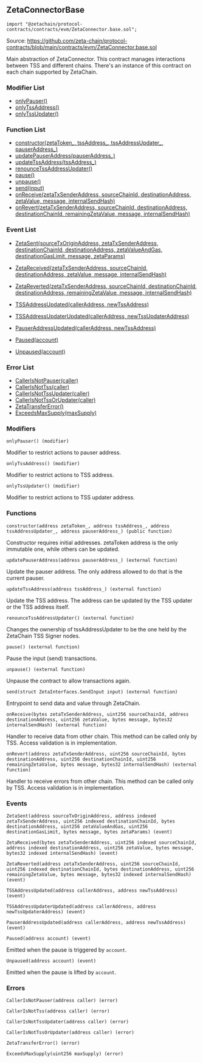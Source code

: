 ## ZetaConnectorBase

```solidity
import "@zetachain/protocol-contracts/contracts/evm/ZetaConnector.base.sol";
```

Source: https://github.com/zeta-chain/protocol-contracts/blob/main/contracts/evm/ZetaConnector.base.sol

Main abstraction of ZetaConnector.
This contract manages interactions between TSS and different chains.
There's an instance of this contract on each chain supported by ZetaChain.

### Modifier List

* [onlyPauser()](#ZetaConnectorBase-onlyPauser--)
* [onlyTssAddress()](#ZetaConnectorBase-onlyTssAddress--)
* [onlyTssUpdater()](#ZetaConnectorBase-onlyTssUpdater--)

### Function List

* [constructor(zetaToken_, tssAddress_, tssAddressUpdater_, pauserAddress_)](#ZetaConnectorBase-constructor-address-address-address-address-)
* [updatePauserAddress(pauserAddress_)](#ZetaConnectorBase-updatePauserAddress-address-)
* [updateTssAddress(tssAddress_)](#ZetaConnectorBase-updateTssAddress-address-)
* [renounceTssAddressUpdater()](#ZetaConnectorBase-renounceTssAddressUpdater--)
* [pause()](#ZetaConnectorBase-pause--)
* [unpause()](#ZetaConnectorBase-unpause--)
* [send(input)](#ZetaConnectorBase-send-struct-ZetaInterfaces-SendInput-)
* [onReceive(zetaTxSenderAddress, sourceChainId, destinationAddress, zetaValue, message, internalSendHash)](#ZetaConnectorBase-onReceive-bytes-uint256-address-uint256-bytes-bytes32-)
* [onRevert(zetaTxSenderAddress, sourceChainId, destinationAddress, destinationChainId, remainingZetaValue, message, internalSendHash)](#ZetaConnectorBase-onRevert-address-uint256-bytes-uint256-uint256-bytes-bytes32-)

### Event List

* [ZetaSent(sourceTxOriginAddress, zetaTxSenderAddress, destinationChainId, destinationAddress, zetaValueAndGas, destinationGasLimit, message, zetaParams)](#ZetaConnectorBase-ZetaSent-address-address-uint256-bytes-uint256-uint256-bytes-bytes-)
* [ZetaReceived(zetaTxSenderAddress, sourceChainId, destinationAddress, zetaValue, message, internalSendHash)](#ZetaConnectorBase-ZetaReceived-bytes-uint256-address-uint256-bytes-bytes32-)
* [ZetaReverted(zetaTxSenderAddress, sourceChainId, destinationChainId, destinationAddress, remainingZetaValue, message, internalSendHash)](#ZetaConnectorBase-ZetaReverted-address-uint256-uint256-bytes-uint256-bytes-bytes32-)
* [TSSAddressUpdated(callerAddress, newTssAddress)](#ZetaConnectorBase-TSSAddressUpdated-address-address-)
* [TSSAddressUpdaterUpdated(callerAddress, newTssUpdaterAddress)](#ZetaConnectorBase-TSSAddressUpdaterUpdated-address-address-)
* [PauserAddressUpdated(callerAddress, newTssAddress)](#ZetaConnectorBase-PauserAddressUpdated-address-address-)

* [Paused(account)](#Pausable-Paused-address-)
* [Unpaused(account)](#Pausable-Unpaused-address-)

### Error List

* [CallerIsNotPauser(caller)](#ConnectorErrors-CallerIsNotPauser-address-)
* [CallerIsNotTss(caller)](#ConnectorErrors-CallerIsNotTss-address-)
* [CallerIsNotTssUpdater(caller)](#ConnectorErrors-CallerIsNotTssUpdater-address-)
* [CallerIsNotTssOrUpdater(caller)](#ConnectorErrors-CallerIsNotTssOrUpdater-address-)
* [ZetaTransferError()](#ConnectorErrors-ZetaTransferError--)
* [ExceedsMaxSupply(maxSupply)](#ConnectorErrors-ExceedsMaxSupply-uint256-)

### Modifiers

```
onlyPauser() (modifier)
```

<a name="ZetaConnectorBase-onlyPauser--"></a>

Modifier to restrict actions to pauser address.

```
onlyTssAddress() (modifier)
```

<a name="ZetaConnectorBase-onlyTssAddress--"></a>

Modifier to restrict actions to TSS address.

```
onlyTssUpdater() (modifier)
```

<a name="ZetaConnectorBase-onlyTssUpdater--"></a>

Modifier to restrict actions to TSS updater address.

### Functions

```
constructor(address zetaToken_, address tssAddress_, address tssAddressUpdater_, address pauserAddress_) (public function)
```

<a name="ZetaConnectorBase-constructor-address-address-address-address-"></a>

Constructor requires initial addresses.
zetaToken address is the only immutable one, while others can be updated.

```
updatePauserAddress(address pauserAddress_) (external function)
```

<a name="ZetaConnectorBase-updatePauserAddress-address-"></a>

Update the pauser address. The only address allowed to do that is the current pauser.

```
updateTssAddress(address tssAddress_) (external function)
```

<a name="ZetaConnectorBase-updateTssAddress-address-"></a>

Update the TSS address. The address can be updated by the TSS updater or the TSS address itself.

```
renounceTssAddressUpdater() (external function)
```

<a name="ZetaConnectorBase-renounceTssAddressUpdater--"></a>

Changes the ownership of tssAddressUpdater to be the one held by the ZetaChain TSS Signer nodes.

```
pause() (external function)
```

<a name="ZetaConnectorBase-pause--"></a>

Pause the input (send) transactions.

```
unpause() (external function)
```

<a name="ZetaConnectorBase-unpause--"></a>

Unpause the contract to allow transactions again.

```
send(struct ZetaInterfaces.SendInput input) (external function)
```

<a name="ZetaConnectorBase-send-struct-ZetaInterfaces-SendInput-"></a>

Entrypoint to send data and value through ZetaChain.

```
onReceive(bytes zetaTxSenderAddress, uint256 sourceChainId, address destinationAddress, uint256 zetaValue, bytes message, bytes32 internalSendHash) (external function)
```

<a name="ZetaConnectorBase-onReceive-bytes-uint256-address-uint256-bytes-bytes32-"></a>

Handler to receive data from other chain.
This method can be called only by TSS. Access validation is in implementation.

```
onRevert(address zetaTxSenderAddress, uint256 sourceChainId, bytes destinationAddress, uint256 destinationChainId, uint256 remainingZetaValue, bytes message, bytes32 internalSendHash) (external function)
```

<a name="ZetaConnectorBase-onRevert-address-uint256-bytes-uint256-uint256-bytes-bytes32-"></a>

Handler to receive errors from other chain.
This method can be called only by TSS. Access validation is in implementation.

### Events

```
ZetaSent(address sourceTxOriginAddress, address indexed zetaTxSenderAddress, uint256 indexed destinationChainId, bytes destinationAddress, uint256 zetaValueAndGas, uint256 destinationGasLimit, bytes message, bytes zetaParams) (event)
```

<a name="ZetaConnectorBase-ZetaSent-address-address-uint256-bytes-uint256-uint256-bytes-bytes-"></a>

```
ZetaReceived(bytes zetaTxSenderAddress, uint256 indexed sourceChainId, address indexed destinationAddress, uint256 zetaValue, bytes message, bytes32 indexed internalSendHash) (event)
```

<a name="ZetaConnectorBase-ZetaReceived-bytes-uint256-address-uint256-bytes-bytes32-"></a>

```
ZetaReverted(address zetaTxSenderAddress, uint256 sourceChainId, uint256 indexed destinationChainId, bytes destinationAddress, uint256 remainingZetaValue, bytes message, bytes32 indexed internalSendHash) (event)
```

<a name="ZetaConnectorBase-ZetaReverted-address-uint256-uint256-bytes-uint256-bytes-bytes32-"></a>

```
TSSAddressUpdated(address callerAddress, address newTssAddress) (event)
```

<a name="ZetaConnectorBase-TSSAddressUpdated-address-address-"></a>

```
TSSAddressUpdaterUpdated(address callerAddress, address newTssUpdaterAddress) (event)
```

<a name="ZetaConnectorBase-TSSAddressUpdaterUpdated-address-address-"></a>

```
PauserAddressUpdated(address callerAddress, address newTssAddress) (event)
```

<a name="ZetaConnectorBase-PauserAddressUpdated-address-address-"></a>

```
Paused(address account) (event)
```

<a name="Pausable-Paused-address-"></a>

Emitted when the pause is triggered by `account`.

```
Unpaused(address account) (event)
```

<a name="Pausable-Unpaused-address-"></a>

Emitted when the pause is lifted by `account`.

### Errors

```
CallerIsNotPauser(address caller) (error)
```

<a name="ConnectorErrors-CallerIsNotPauser-address-"></a>

```
CallerIsNotTss(address caller) (error)
```

<a name="ConnectorErrors-CallerIsNotTss-address-"></a>

```
CallerIsNotTssUpdater(address caller) (error)
```

<a name="ConnectorErrors-CallerIsNotTssUpdater-address-"></a>

```
CallerIsNotTssOrUpdater(address caller) (error)
```

<a name="ConnectorErrors-CallerIsNotTssOrUpdater-address-"></a>

```
ZetaTransferError() (error)
```

<a name="ConnectorErrors-ZetaTransferError--"></a>

```
ExceedsMaxSupply(uint256 maxSupply) (error)
```

<a name="ConnectorErrors-ExceedsMaxSupply-uint256-"></a>

